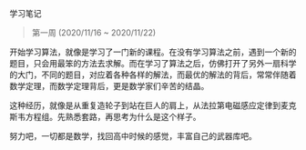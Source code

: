 学习笔记

> 第一周 (2020/11/16 ~ 2020/11/22)

开始学习算法，就像是学习了一门新的课程。在没有学习算法之前，遇到一个新的题目，只会用最笨的方法去求解。而在学习了算法之后，仿佛打开了另外一扇科学的大门，不同的题目，对应着各种各样的解法，而最优的解法的背后，常常伴随着数学定理，而数学定理背后，更是数学家们辛苦的结晶。

这种经历，就像是从重复造轮子到站在巨人的肩上，从法拉第电磁感应定律到麦克斯韦方程组。先熟悉套路，再思考为什么是这个样子。

努力吧，一切都是数学，找回高中时候的感觉，丰富自己的武器库吧。